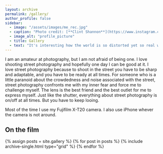 ```yaml
---
layout: archive
permalink: /gallery/
author_profile: false
sidebar:
  - image: "/assets/images/me_rec.jpg"
  - caption: "Photo credit: [**Clint Shannon**](https://www.instagram.com/clint_shannon/)"
  - image_alt: "profile_picture"
  - title: Gallery
  - text: "It's interesting how the world is so distorted yet so real when you look at it through a lens. "
---
```


I am an amateur at photography, but I am not afraid of being one. I love shooting street photography and hopefully one day I can be good at it. I love street photography because to shoot in the street you have to be sharp and adaptable, and you have to be ready at all times. For someone who is a little paranoid about the crowdedness and noise associated with the street, street photography confronts me with my inner fear and force me to challenge myself. The lens is the best friend and the best outlet for me to express myself. Just like the shutter, everything about street photography is on/off at all times. But you have to keep looing.

Most of the time I use my Fujifilm X-T20 camera. I also use iPhone whever the camera is not around.

## On the film

<div class="grid__wrapper">
  {% assign posts = site.gallery %}
  {% for post in posts %}
    {% include archive-single.html type="grid" %}
  {% endfor %}
</div>
